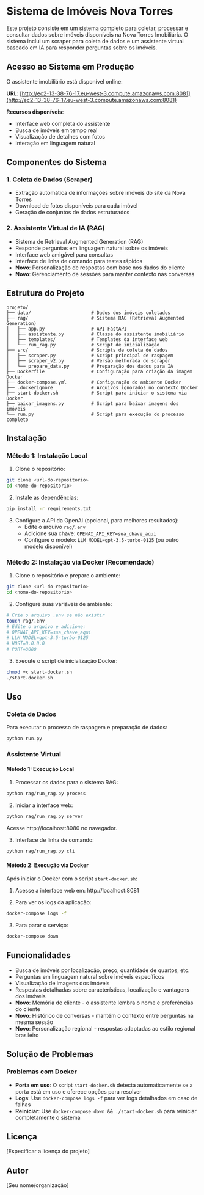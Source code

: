 # Sistema de Imóveis Nova Torres

Este projeto consiste em um sistema completo para coletar, processar e consultar dados sobre imóveis disponíveis na Nova Torres Imobiliária. O sistema inclui um scraper para coleta de dados e um assistente virtual baseado em IA para responder perguntas sobre os imóveis.

## Acesso ao Sistema em Produção

O assistente imobiliário está disponível online:

**URL**: [http://ec2-13-38-76-17.eu-west-3.compute.amazonaws.com:8081](http://ec2-13-38-76-17.eu-west-3.compute.amazonaws.com:8081)

**Recursos disponíveis**:
- Interface web completa do assistente
- Busca de imóveis em tempo real
- Visualização de detalhes com fotos
- Interação em linguagem natural

## Componentes do Sistema

### 1. Coleta de Dados (Scraper)
- Extração automática de informações sobre imóveis do site da Nova Torres
- Download de fotos disponíveis para cada imóvel
- Geração de conjuntos de dados estruturados

### 2. Assistente Virtual de IA (RAG)
- Sistema de Retrieval Augmented Generation (RAG)
- Responde perguntas em linguagem natural sobre os imóveis
- Interface web amigável para consultas
- Interface de linha de comando para testes rápidos
- **Novo**: Personalização de respostas com base nos dados do cliente
- **Novo**: Gerenciamento de sessões para manter contexto nas conversas

## Estrutura do Projeto

```
projeto/
├── data/                      # Dados dos imóveis coletados
├── rag/                       # Sistema RAG (Retrieval Augmented Generation)
│   ├── app.py                 # API FastAPI
│   ├── assistente.py          # Classe do assistente imobiliário
│   ├── templates/             # Templates da interface web
│   └── run_rag.py             # Script de inicialização
├── src/                       # Scripts de coleta de dados
│   ├── scraper.py             # Script principal de raspagem
│   ├── scraper_v2.py          # Versão melhorada do scraper
│   └── prepare_data.py        # Preparação dos dados para IA
├── Dockerfile                 # Configuração para criação da imagem Docker
├── docker-compose.yml         # Configuração do ambiente Docker
├── .dockerignore              # Arquivos ignorados no contexto Docker
├── start-docker.sh            # Script para iniciar o sistema via Docker
├── baixar_imagens.py          # Script para baixar imagens dos imóveis
└── run.py                     # Script para execução do processo completo
```

## Instalação

### Método 1: Instalação Local

1. Clone o repositório:
```bash
git clone <url-do-repositorio>
cd <nome-do-repositorio>
```

2. Instale as dependências:
```bash
pip install -r requirements.txt
```

3. Configure a API da OpenAI (opcional, para melhores resultados):
   - Edite o arquivo `rag/.env`
   - Adicione sua chave: `OPENAI_API_KEY=sua_chave_aqui`
   - Configure o modelo: `LLM_MODEL=gpt-3.5-turbo-0125` (ou outro modelo disponível)

### Método 2: Instalação via Docker (Recomendado)

1. Clone o repositório e prepare o ambiente:
```bash
git clone <url-do-repositorio>
cd <nome-do-repositorio>
```

2. Configure suas variáveis de ambiente:
```bash
# Crie o arquivo .env se não existir
touch rag/.env
# Edite o arquivo e adicione:
# OPENAI_API_KEY=sua_chave_aqui
# LLM_MODEL=gpt-3.5-turbo-0125
# HOST=0.0.0.0
# PORT=8080
```

3. Execute o script de inicialização Docker:
```bash
chmod +x start-docker.sh
./start-docker.sh
```

## Uso

### Coleta de Dados

Para executar o processo de raspagem e preparação de dados:

```bash
python run.py
```

### Assistente Virtual

#### Método 1: Execução Local

1. Processar os dados para o sistema RAG:
```bash
python rag/run_rag.py process
```

2. Iniciar a interface web:
```bash
python rag/run_rag.py server
```
Acesse http://localhost:8080 no navegador.

3. Interface de linha de comando:
```bash
python rag/run_rag.py cli
```

#### Método 2: Execução via Docker

Após iniciar o Docker com o script `start-docker.sh`:

1. Acesse a interface web em: http://localhost:8081

2. Para ver os logs da aplicação:
```bash
docker-compose logs -f
```

3. Para parar o serviço:
```bash
docker-compose down
```

## Funcionalidades

- Busca de imóveis por localização, preço, quantidade de quartos, etc.
- Perguntas em linguagem natural sobre imóveis específicos
- Visualização de imagens dos imóveis
- Respostas detalhadas sobre características, localização e vantagens dos imóveis
- **Novo**: Memória de cliente - o assistente lembra o nome e preferências do cliente
- **Novo**: Histórico de conversas - mantém o contexto entre perguntas na mesma sessão
- **Novo**: Personalização regional - respostas adaptadas ao estilo regional brasileiro

## Solução de Problemas

### Problemas com Docker

- **Porta em uso**: O script `start-docker.sh` detecta automaticamente se a porta está em uso e oferece opções para resolver
- **Logs**: Use `docker-compose logs -f` para ver logs detalhados em caso de falhas
- **Reiniciar**: Use `docker-compose down && ./start-docker.sh` para reiniciar completamente o sistema

## Licença

[Especificar a licença do projeto]

## Autor

[Seu nome/organização] 